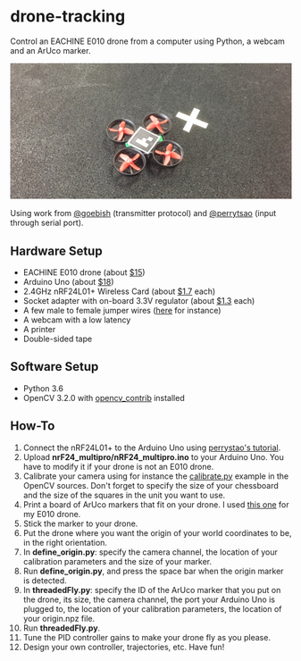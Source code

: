 # drone-tracking
Control an EACHINE E010 drone from a computer using Python, a webcam and an ArUco marker.

![EACHINE E010 with an ArUco marker](images/readme_cropped.jpg)

Using work from [@goebish](https://github.com/goebish/nrf24_multipro) (transmitter protocol) and [@perrytsao](https://github.com/perrytsao/nrf24_cx10_pc) (input through serial port).

## Hardware Setup
- EACHINE E010 drone (about [$15](http://www.banggood.com/Eachine-E010-Mini-2_4G-4CH-6-Axis-Headless-Mode-RC-Quadcopter-RTF-p-1066972.html))
- Arduino Uno (about [$18](https://www.amazon.com/Arduino-Uno-R3-Microcontroller-A000066/dp/B008GRTSV6))
- 2.4GHz nRF24L01+ Wireless Card (about [$1.7](https://www.amazon.com/gp/product/B015PREUOE/) each)
- Socket adapter with on-board 3.3V regulator (about [$1.3](https://www.amazon.com/gp/product/B01M61530E/) each)
- A few male to female jumper wires ([here](https://www.amazon.com/gp/product/B00PBZMN7C/) for instance)
- A webcam with a low latency
- A printer
- Double-sided tape

## Software Setup
- Python 3.6
- OpenCV 3.2.0 with [opencv_contrib](https://github.com/opencv/opencv_contrib) installed

## How-To

1. Connect the nRF24L01+ to the Arduino Uno using [perrystao's tutorial](https://github.com/perrytsao/nrf24_cx10_pc/blob/master/README.md).
2. Upload **nrF24_multipro/nRF24_multipro.ino** to your Arduino Uno. You have to modify it if your drone is not an E010 drone.
3. Calibrate your camera using for instance the [calibrate.py](https://github.com/opencv/opencv/blob/master/samples/python/calibrate.py) example in the OpenCV sources. Don't forget to specify the size of your chessboard and the size of the squares in the unit you want to use.
4. Print a board of ArUco markers that fit on your drone. I used [this one](images/board.jpg) for my E010 drone.
5. Stick the marker to your drone.
6. Put the drone where you want the origin of your world coordinates to be, in the right orientation.
7. In **define_origin.py**: specify the camera channel, the location of your calibration parameters and the size of your marker.
8. Run **define_origin.py**, and press the space bar when the origin marker is detected.
9. In **threadedFly.py**: specify the ID of the ArUco marker that you put on the drone, its size, the camera channel, the port your Arduino Uno is plugged to, the location of your calibration parameters, the location of your origin.npz file.
10. Run **threadedFly.py**.
11. Tune the PID controller gains to make your drone fly as you please.
12. Design your own controller, trajectories, etc. Have fun!

